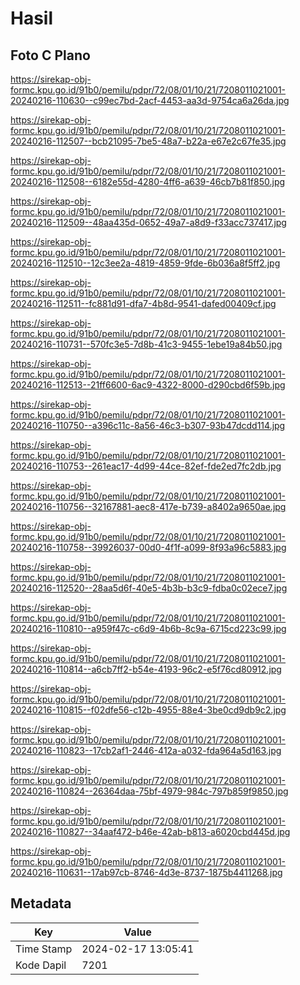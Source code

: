 # Hasil

## Foto C Plano

https://sirekap-obj-formc.kpu.go.id/91b0/pemilu/pdpr/72/08/01/10/21/7208011021001-20240216-110630--c99ec7bd-2acf-4453-aa3d-9754ca6a26da.jpg

https://sirekap-obj-formc.kpu.go.id/91b0/pemilu/pdpr/72/08/01/10/21/7208011021001-20240216-112507--bcb21095-7be5-48a7-b22a-e67e2c67fe35.jpg

https://sirekap-obj-formc.kpu.go.id/91b0/pemilu/pdpr/72/08/01/10/21/7208011021001-20240216-112508--6182e55d-4280-4ff6-a639-46cb7b81f850.jpg

https://sirekap-obj-formc.kpu.go.id/91b0/pemilu/pdpr/72/08/01/10/21/7208011021001-20240216-112509--48aa435d-0652-49a7-a8d9-f33acc737417.jpg

https://sirekap-obj-formc.kpu.go.id/91b0/pemilu/pdpr/72/08/01/10/21/7208011021001-20240216-112510--12c3ee2a-4819-4859-9fde-6b036a8f5ff2.jpg

https://sirekap-obj-formc.kpu.go.id/91b0/pemilu/pdpr/72/08/01/10/21/7208011021001-20240216-112511--fc881d91-dfa7-4b8d-9541-dafed00409cf.jpg

https://sirekap-obj-formc.kpu.go.id/91b0/pemilu/pdpr/72/08/01/10/21/7208011021001-20240216-110731--570fc3e5-7d8b-41c3-9455-1ebe19a84b50.jpg

https://sirekap-obj-formc.kpu.go.id/91b0/pemilu/pdpr/72/08/01/10/21/7208011021001-20240216-112513--21ff6600-6ac9-4322-8000-d290cbd6f59b.jpg

https://sirekap-obj-formc.kpu.go.id/91b0/pemilu/pdpr/72/08/01/10/21/7208011021001-20240216-110750--a396c11c-8a56-46c3-b307-93b47dcdd114.jpg

https://sirekap-obj-formc.kpu.go.id/91b0/pemilu/pdpr/72/08/01/10/21/7208011021001-20240216-110753--261eac17-4d99-44ce-82ef-fde2ed7fc2db.jpg

https://sirekap-obj-formc.kpu.go.id/91b0/pemilu/pdpr/72/08/01/10/21/7208011021001-20240216-110756--32167881-aec8-417e-b739-a8402a9650ae.jpg

https://sirekap-obj-formc.kpu.go.id/91b0/pemilu/pdpr/72/08/01/10/21/7208011021001-20240216-110758--39926037-00d0-4f1f-a099-8f93a96c5883.jpg

https://sirekap-obj-formc.kpu.go.id/91b0/pemilu/pdpr/72/08/01/10/21/7208011021001-20240216-112520--28aa5d6f-40e5-4b3b-b3c9-fdba0c02ece7.jpg

https://sirekap-obj-formc.kpu.go.id/91b0/pemilu/pdpr/72/08/01/10/21/7208011021001-20240216-110810--a959f47c-c6d9-4b6b-8c9a-6715cd223c99.jpg

https://sirekap-obj-formc.kpu.go.id/91b0/pemilu/pdpr/72/08/01/10/21/7208011021001-20240216-110814--a6cb7ff2-b54e-4193-96c2-e5f76cd80912.jpg

https://sirekap-obj-formc.kpu.go.id/91b0/pemilu/pdpr/72/08/01/10/21/7208011021001-20240216-110815--f02dfe56-c12b-4955-88e4-3be0cd9db9c2.jpg

https://sirekap-obj-formc.kpu.go.id/91b0/pemilu/pdpr/72/08/01/10/21/7208011021001-20240216-110823--17cb2af1-2446-412a-a032-fda964a5d163.jpg

https://sirekap-obj-formc.kpu.go.id/91b0/pemilu/pdpr/72/08/01/10/21/7208011021001-20240216-110824--26364daa-75bf-4979-984c-797b859f9850.jpg

https://sirekap-obj-formc.kpu.go.id/91b0/pemilu/pdpr/72/08/01/10/21/7208011021001-20240216-110827--34aaf472-b46e-42ab-b813-a6020cbd445d.jpg

https://sirekap-obj-formc.kpu.go.id/91b0/pemilu/pdpr/72/08/01/10/21/7208011021001-20240216-110631--17ab97cb-8746-4d3e-8737-1875b4411268.jpg


## Metadata

| Key        | Value               |
| ---------- | ------------------- |
| Time Stamp | 2024-02-17 13:05:41 |
| Kode Dapil | 7201                |



